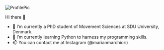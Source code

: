 
![ProfilePic](https://github.com/mpaivama/mpaivama/assets/131197434/7085267a-9eeb-4da9-a284-2e6add74005e)

Hi there 👋

- 🔭 I’m currently a PhD student of Movement Sciences at SDU University, Denmark.
- 🌱 I’m currently learning Python to harness my programming skills.
- 📫 You can contact me at Instagram (@marianmarchiori)

